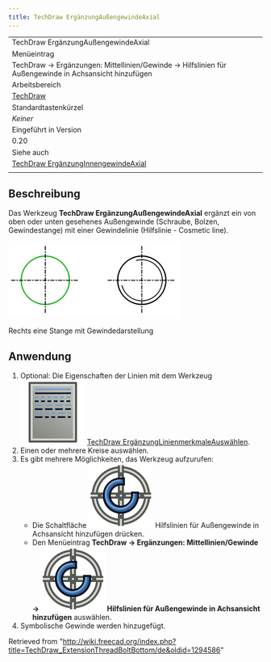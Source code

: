 ```yaml
---
title: TechDraw ErgänzungAußengewindeAxial
---
```


|                                                                                                                       |
| --------------------------------------------------------------------------------------------------------------------- |
| TechDraw ErgänzungAußengewindeAxial                                                                                   |
| Menüeintrag                                                                                                           |
| TechDraw → Ergänzungen: Mittellinien/Gewinde → Hilfslinien für Außengewinde in Achsansicht hinzufügen                 |
| Arbeitsbereich                                                                                                        |
| [TechDraw](/TechDraw_Workbench/de "TechDraw Workbench/de")                                                            |
| Standardtastenkürzel                                                                                                  |
| _Keiner_                                                                                                              |
| Eingeführt in Version                                                                                                 |
| 0.20                                                                                                                  |
| Siehe auch                                                                                                            |
| [TechDraw ErgänzungInnengewindeAxial](/TechDraw_ExtensionThreadHoleBottom/de "TechDraw ExtensionThreadHoleBottom/de") |
|                                                                                                                       |

## Beschreibung

Das Werkzeug **TechDraw ErgänzungAußengewindeAxial** ergänzt ein von oben oder unten gesehenes Außengewinde (Schraube, Bolzen, Gewindestange) mit einer Gewindelinie (Hilfslinie - Cosmetic line).

![](/src/assets/images/TechDraw_ExtensionThreadBoltBottomExample.png)

Rechts eine Stange mit Gewindedarstellung

## Anwendung

1. Optional: Die Eigenschaften der Linien mit dem Werkzeug ![](/src/assets/images/TechDraw_ExtensionSelectLineAttributes.svg) [TechDraw ErgänzungLinienmerkmaleAuswählen](/TechDraw_ExtensionSelectLineAttributes "TechDraw ExtensionSelectLineAttributes").
2. Einen oder mehrere Kreise auswählen.
3. Es gibt mehrere Möglichkeiten, das Werkzeug aufzurufen:
   - Die Schaltfläche ![](/src/assets/images/TechDraw_ExtensionThreadBoltBottom.svg) Hilfslinien für Außengewinde in Achsansicht hinzufügen drücken.
   - Den Menüeintrag **TechDraw → Ergänzungen: Mittellinien/Gewinde → ![](/src/assets/images/TechDraw_ExtensionThreadBoltBottom.svg) Hilfslinien für Außengewinde in Achsansicht hinzufügen** auswählen.
4. Symbolische Gewinde werden hinzugefügt.

Retrieved from "<http://wiki.freecad.org/index.php?title=TechDraw_ExtensionThreadBoltBottom/de&oldid=1294586>"
